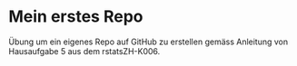 # Mein erstes Repo

Übung um ein eigenes Repo auf GitHub zu erstellen gemäss Anleitung von Hausaufgabe 5 aus dem rstatsZH-K006.
